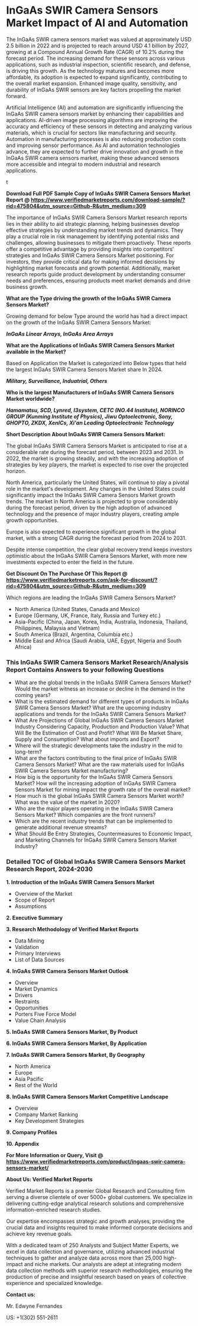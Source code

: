 <meta name="title" content="Global InGaAs SWIR Camera Sensors Market Impact of AI and Automation"><meta name="description" content="The InGaAs SWIR camera sensors market was valued at approximately USD 2.5 billion in 2022 and is projected to reach around USD 4.1 billion by 2027, growing at a Compou"><meta name="title" content="InGaAs SWIR Camera Sensors Market Size, Share, Scope, Trends, Growth, Opportunities, Analysis, Forecast"><h1>InGaAs SWIR Camera Sensors Market Impact of AI and Automation</h1><p>The InGaAs SWIR camera sensors market was valued at approximately USD 2.5 billion in 2022 and is projected to reach around USD 4.1 billion by 2027, growing at a Compound Annual Growth Rate (CAGR) of 10.2% during the forecast period. The increasing demand for these sensors across various applications, such as industrial inspection, scientific research, and defense, is driving this growth. As the technology matures and becomes more affordable, its adoption is expected to expand significantly, contributing to the overall market expansion. Enhanced image quality, sensitivity, and durability of InGaAs SWIR sensors are key factors propelling the market forward.</p><p>Artificial Intelligence (AI) and automation are significantly influencing the InGaAs SWIR camera sensors market by enhancing their capabilities and applications. AI-driven image processing algorithms are improving the accuracy and efficiency of these sensors in detecting and analyzing various materials, which is crucial for sectors like manufacturing and security. Automation in manufacturing processes is also reducing production costs and improving sensor performance. As AI and automation technologies advance, they are expected to further drive innovation and growth in the InGaAs SWIR camera sensors market, making these advanced sensors more accessible and integral to modern industrial and research applications.</p>t</p><p id="" class=""><strong>Download Full PDF Sample Copy of InGaAs SWIR Camera Sensors Market Report @ <a href="https://www.verifiedmarketreports.com/download-sample/?rid=475804&utm_source=Github-R&utm_medium=309" target="_blank">https://www.verifiedmarketreports.com/download-sample/?rid=475804&utm_source=Github-R&utm_medium=309</a></strong></p><p>The importance of&nbsp;InGaAs SWIR Camera Sensors Market research reports lies in their ability to aid strategic planning, helping businesses develop effective strategies by understanding market trends and dynamics. They play a crucial role in risk management by identifying potential risks and challenges, allowing businesses to mitigate them proactively. These reports offer a competitive advantage by providing insights into competitors' strategies and InGaAs SWIR Camera Sensors Market positioning. For investors, they provide critical data for making informed decisions by highlighting market forecasts and growth potential. Additionally, market research reports guide product development by understanding consumer needs and preferences, ensuring products meet market demands and drive business growth.</p><p><strong>What are the&nbsp;Type driving the growth of the InGaAs SWIR Camera Sensors Market?</strong></p><p id="" class="">Growing demand for below Type around the world has had a direct impact on the growth of the InGaAs SWIR Camera Sensors Market:</p><em><strong>InGaAs Linear Arrays, InGaAs Area Arrays</strong></em></p><strong>What are the&nbsp;Applications&nbsp;of InGaAs SWIR Camera Sensors Market available in the Market?</strong></p><p id="" class="">Based on Application the Market is categorized into Below types that held the largest InGaAs SWIR Camera Sensors Market share In 2024.</p><em><strong>Military, Surveillance, Induatrial, Others</strong></em></p><strong>Who is the largest Manufacturers of InGaAs SWIR Camera Sensors Market worldwide?</strong></p><p><em><strong>Hamamatsu, SCD, Lynred, I3system, CETC (NO.44 Institute), NORINCO GROUP (Kunming Institute of Physics), Jiwu Optoelectronic, Sony, GHOPTO, ZKDX, XenICs, Xi'an Leading Optoelectronic Technology</strong></em></p><p id="" class=""><strong>Short Description About InGaAs SWIR Camera Sensors Market:</strong></p><p>The global InGaAs SWIR Camera Sensors Market is anticipated to rise at a considerable rate during the forecast period, between 2023 and 2031. In 2022, the market is growing steadily, and with the increasing adoption of strategies by key players, the market is expected to rise over the projected horizon.</p><p>North America, particularly the United States, will continue to play a pivotal role in the market's development. Any changes in the United States could significantly impact the InGaAs SWIR Camera Sensors Market growth trends. The market in North America is projected to grow considerably during the forecast period, driven by the high adoption of advanced technology and the presence of major industry players, creating ample growth opportunities.</p><p>Europe is also expected to experience significant growth in the global market, with a strong CAGR during the forecast period from 2024 to 2031.</p><p>Despite intense competition, the clear global recovery trend keeps investors optimistic about the InGaAs SWIR Camera Sensors Market, with more new investments expected to enter the field in the future.</p><p id="" class=""><strong>Get Discount On The Purchase Of This Report @ <a href="https://www.verifiedmarketreports.com/ask-for-discount/?rid=475804&utm_source=Github-R&utm_medium=309" target="_blank">https://www.verifiedmarketreports.com/ask-for-discount/?rid=475804&utm_source=Github-R&utm_medium=309</a></strong></p>Which regions are leading the InGaAs SWIR Camera Sensors Market?</p><ul><li>North America (United States, Canada and Mexico)</li><li>Europe (Germany, UK, France, Italy, Russia and Turkey etc.)</li><li>Asia-Pacific (China, Japan, Korea, India, Australia, Indonesia, Thailand, Philippines, Malaysia and Vietnam)</li><li>South America (Brazil, Argentina, Columbia etc.)</li><li>Middle East and Africa (Saudi Arabia, UAE, Egypt, Nigeria and South Africa)</li></ul><h3 id="" class="">This InGaAs SWIR Camera Sensors Market Research/Analysis Report Contains Answers to your following Questions</h3><ul><li>What are the global trends in the InGaAs SWIR Camera Sensors Market? Would the market witness an increase or decline in the demand in the coming years?</li><li>What is the estimated demand for different types of products in InGaAs SWIR Camera Sensors Market? What are the upcoming industry applications and trends for the InGaAs SWIR Camera Sensors Market?</li><li>What Are Projections of Global InGaAs SWIR Camera Sensors Market Industry Considering Capacity, Production and Production Value? What Will Be the Estimation of Cost and Profit? What Will Be Market Share, Supply and Consumption? What about imports and Export?</li><li>Where will the strategic developments take the industry in the mid to long-term?</li><li>What are the factors contributing to the final price of InGaAs SWIR Camera Sensors Market? What are the raw materials used for InGaAs SWIR Camera Sensors Market manufacturing?</li><li>How big is the opportunity for the InGaAs SWIR Camera Sensors Market? How will the increasing adoption of InGaAs SWIR Camera Sensors Market for mining impact the growth rate of the overall market?</li><li>How much is the global InGaAs SWIR Camera Sensors Market worth? What was the value of the market In 2020?</li><li>Who are the major players operating in the InGaAs SWIR Camera Sensors Market? Which companies are the front runners?</li><li>Which are the recent industry trends that can be implemented to generate additional revenue streams?</li><li>What Should Be Entry Strategies, Countermeasures to Economic Impact, and Marketing Channels for InGaAs SWIR Camera Sensors Market Industry?</li></ul><h3 id="" class="">Detailed TOC of Global InGaAs SWIR Camera Sensors Market Research Report, 2024-2030</h3><p id="" class=""><strong>1. Introduction of the InGaAs SWIR Camera Sensors Market</strong></p><ul><li>Overview of the Market</li><li>Scope of Report</li><li>Assumptions</li></ul><p id="" class=""><strong>2. Executive Summary</strong></p><p id="" class=""><strong>3. Research Methodology of Verified Market Reports</strong></p><ul><li>Data Mining</li><li>Validation</li><li>Primary Interviews</li><li>List of Data Sources</li></ul><p id="" class=""><strong>4. InGaAs SWIR Camera Sensors Market Outlook</strong></p><ul><li>Overview</li><li>Market Dynamics</li><li>Drivers</li><li>Restraints</li><li>Opportunities</li><li>Porters Five Force Model</li><li>Value Chain Analysis</li></ul><p id="" class=""><strong>5. InGaAs SWIR Camera Sensors Market, By Product</strong></p><p id="" class=""><strong>6. InGaAs SWIR Camera Sensors Market, By Application</strong></p><p id="" class=""><strong>7. InGaAs SWIR Camera Sensors Market, By Geography</strong></p><ul><li>North America</li><li>Europe</li><li>Asia Pacific</li><li>Rest of the World</li></ul><p id="" class=""><strong>8. InGaAs SWIR Camera Sensors Market Competitive Landscape</strong></p><ul><li>Overview</li><li>Company Market Ranking</li><li>Key Development Strategies</li></ul><p id="" class=""><strong>9. Company Profiles</strong></p><p id="" class=""><strong>10. Appendix</strong></p><p id="" class=""><strong>For More Information or Query, Visit @ <a href="https://www.verifiedmarketreports.com/product/ingaas-swir-camera-sensors-market/" target="_blank">https://www.verifiedmarketreports.com/product/ingaas-swir-camera-sensors-market/</a></strong></p><p id="" class=""><strong>About Us: Verified Market Reports</strong></p><p id="" class="">Verified Market Reports is a premier Global Research and Consulting firm serving a diverse clientele of over 5000+ global customers. We specialize in delivering cutting-edge analytical research solutions and comprehensive information-enriched research studies.</p><p id="" class="">Our expertise encompasses strategic and growth analyses, providing the crucial data and insights required to make informed corporate decisions and achieve key revenue goals.</p><p id="" class="">With a dedicated team of 250 Analysts and Subject Matter Experts, we excel in data collection and governance, utilizing advanced industrial techniques to gather and analyze data across more than 25,000 high-impact and niche markets. Our analysts are adept at integrating modern data collection methods with superior research methodologies, ensuring the production of precise and insightful research based on years of collective experience and specialized knowledge.</p><p id="" class=""><strong>Contact us:</strong></p><p id="" class="">Mr. Edwyne Fernandes</p><p id="" class="">US: +1(302) 551-2611</p>